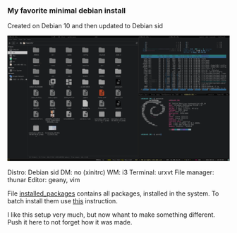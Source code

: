### My favorite minimal debian install
Created on Debian 10 and then updated to Debian sid

![screenshot minimal debian i3](https://raw.githubusercontent.com/442312/dot/master/custom-s/kterm-i3/screenshot20210826.png)

Distro: Debian sid
DM: no (xinitrc)
WM: i3
Terminal: urxvt
File manager: thunar
Editor: geany, vim

File [installed_packages](https://github.com/442312/dot/blob/master/custom-s/kterm-i3/installed_packages) contains all packages, installed in the system. To batch install them use [this](https://github.com/442312/dot/blob/master/Install_packages_from_file.md) instruction.

I like this setup very much, but now whant to make something different. Push it here to not forget how it was made.




